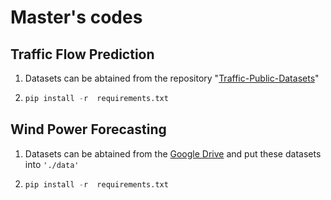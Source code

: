 # Master's codes

## Traffic Flow Prediction

1. Datasets can be abtained from the repository "[Traffic-Public-Datasets](https://github.com/tami1082/Traffic-Public-Datasets)"

2. 
    ``` python
    pip install -r  requirements.txt 
    ```

## Wind Power Forecasting

1. Datasets can be abtained from the [Google Drive](https://drive.google.com/drive/folders/17JQhehbx_2vuEDtXcd_Dee08CO3ZQxPF?usp=sharing) and put these datasets into ``` './data' ``` 


2. 
    ``` python
    pip install -r  requirements.txt 
    ```
